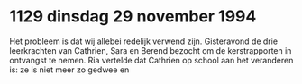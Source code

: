 # 1129 dinsdag 29 november 1994
Het probleem is dat wij allebei redelijk verwend zijn. Gisteravond de drie leerkrachten van Cathrien, Sara en Berend bezocht om de kerstrapporten in ontvangst te nemen. Ria vertelde dat Cathrien op school aan het veranderen is: ze is niet meer zo gedwee en